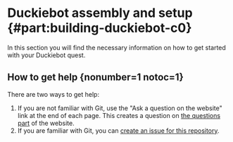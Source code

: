 # Duckiebot assembly and setup {#part:building-duckiebot-c0}

In this section you will find the necessary information on how to get started with your Duckiebot quest.


## How to get help {nonumber=1 notoc=1}

There are two ways to get help:

1. If you are not familiar with Git, use the "Ask a question on the website" link at the end of each page. This creates a question on [the questions part][questions] of the website.  
2. If you are familiar with Git, you can [create an issue for this repository][issues].


[issues]: https://github.com/duckietown/docs-opmanual_duckiebot/issues


[questions]: https://www.duckietown.org/questions
